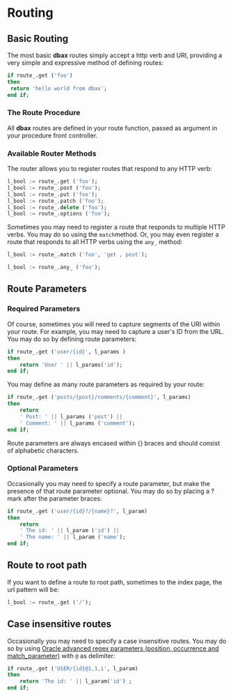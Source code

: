 # Routing

## Basic Routing

The most basic **dbax** routes simply accept a http verb and URI, providing a very simple and expressive method of defining routes:

```sql      
if route_.get ('foo')
then
 return 'hello world from dbax';
end if;
```


### The Route Procedure

All **dbax** routes are defined in your route function, passed as argument in your procedure front controller. 


### Available Router Methods

The router allows you to register routes that respond to any HTTP verb:


```sql
l_bool := route_.get ('foo');
l_bool := route_.post ('foo');
l_bool := route_.put ('foo');
l_bool := route_.patch ('foo');
l_bool := route_.delete ('foo');
l_bool := route_.options ('foo');
```


Sometimes you may need to register a route that responds to multiple HTTP verbs. You may do so using the `match`method. Or, you may even register a route that responds to all HTTP verbs using the `any_` method:


```sql
l_bool := route_.match ('foo', 'get , post');

l_bool := route_.any_ ('foo');
```


## Route Parameters

### Required Parameters

Of course, sometimes you will need to capture segments of the URI within your route. For example, you may need to capture a user's ID from the URL. You may do so by defining route parameters:


```sql
if route_.get ('user/{id}', l_params )
then 
	return 'User ' || l_params('id');
end if;
```

You may define as many route parameters as required by your route:

```sql
if route_.get ('posts/{post}/comments/{comment}', l_params)
then
	return
	' Post: ' || l_params ('post') ||
	' Comment: ' || l_params ('comment');
end if;

```

Route parameters are always encased within {} braces and should consist of alphabetic characters.

### Optional Parameters

Occasionally you may need to specify a route parameter, but make the presence of that route parameter optional. You may do so by placing a ? mark after the parameter braces:

```sql
if route_.get ('user/{id}?/{name}?', l_param)
then
	return
	' The id: ' || l_param ('id') ||
    ' The name: ' || l_param ('name');
end if;
```


## Route to root path

If you want to define a route to root path, sometimes to the index page, the url pattern will be: 

```sql
l_bool := route_.get ('/');
```

## Case insensitive routes

Occasionally you may need to specify a case insensitive routes. You may do so by using [Oracle advanced regex parameters (position, occurrence and match_parameter)](https://docs.oracle.com/cd/B28359_01/server.111/b28286/functions137.htm#SQLRF06302) with `@` as delimiter: 

```sql
if route_.get ('USER/{id}@1,1,i', l_param)
then
	return 'The id: ' || l_param('id') ;
end if;
```